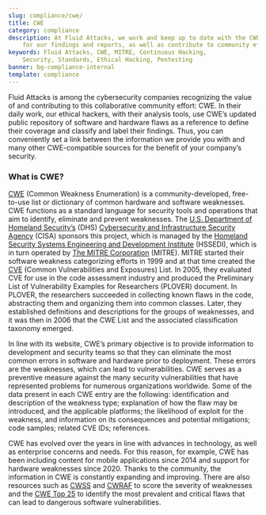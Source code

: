 ```yaml
---
slug: compliance/cwe/
title: CWE
category: compliance
description: At Fluid Attacks, we work and keep up to date with the CWE list
    for our findings and reports, as well as contribute to community efforts.
keywords: Fluid Attacks, CWE, MITRE, Continuous Hacking,
    Security, Standards, Ethical Hacking, Pentesting
banner: bg-compliance-internal
template: compliance
---
```


<div class="paragraph fw3 f3 lh-2">

Fluid Attacks is among the cybersecurity companies recognizing the value
of and contributing to this collaborative community effort: CWE. In
their daily work, our ethical hackers, with their analysis tools, use
CWE’s updated public repository of software and hardware flaws as a
reference to define their coverage and classify and label their
findings. Thus, you can conveniently set a link between the information
we provide you with and many other CWE-compatible sources for the
benefit of your company’s security.

</div>

<div class="sect2 fw3 f3 lh-2">

### What is CWE?

[CWE](https://cwe.mitre.org/) (Common Weakness Enumeration) is a
community-developed, free-to-use list or dictionary of common hardware
and software weaknesses. CWE functions as a standard language for
security tools and operations that aim to identify, eliminate and
prevent weaknesses. The [U.S. Department of Homeland
Security’s](https://www.dhs.gov/) (DHS) [Cybersecurity and
Infrastructure Security
Agency](https://www.dhs.gov/cisa/cybersecurity-division) (CISA) sponsors
this project, which is managed by the [Homeland Security Systems
Engineering and Development
Institute](https://www.dhs.gov/science-and-technology/hssedi) (HSSEDI),
which is in turn operated by [The MITRE
Corporation](http://www.mitre.org/) (MITRE). MITRE started their
software weakness categorizing efforts in 1999 and at that time created
the [CVE](https://cve.mitre.org/index.html) (Common Vulnerabilities and
Exposures) List. In 2005, they evaluated CVE for use in the code
assessment industry and produced the Preliminary List of Vulnerability
Examples for Researchers (PLOVER) document. In PLOVER, the researchers
succeeded in collecting known flaws in the code, abstracting them and
organizing them into common classes. Later, they established definitions
and descriptions for the groups of weaknesses, and it was then in 2006
that the CWE List and the associated classification taxonomy emerged.

In line with its website, CWE’s primary objective is to provide
information to development and security teams so that they can eliminate
the most common errors in software and hardware prior to deployment.
These errors are the weaknesses, which can lead to vulnerabilities. CWE
serves as a preventive measure against the many security vulnerabilities
that have represented problems for numerous organizations worldwide.
Some of the data present in each CWE entry are the following:
identification and description of the weakness type; explanation of how
the flaw may be introduced, and the applicable platforms; the likelihood
of exploit for the weakness, and information on its consequences and
potential mitigations; code samples; related CVE IDs; references.

CWE has evolved over the years in line with advances in technology, as
well as enterprise concerns and needs. For this reason, for example, CWE
has been including content for mobile applications since 2014 and
support for hardware weaknesses since 2020. Thanks to the community, the
information in CWE is constantly expanding and improving. There are also
resources such as [CWSS](https://cwe.mitre.org/cwss/) and
[CWRAF](https://cwe.mitre.org/cwraf/) to score the severity of
weaknesses and the [CWE
Top 25](https://cwe.mitre.org/top25/archive/2020/2020_cwe_top25.html) to
identify the most prevalent and critical flaws that can lead to
dangerous software vulnerabilities.

</div>